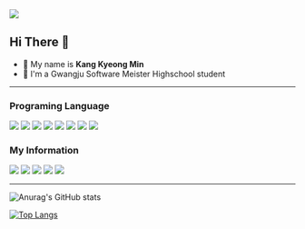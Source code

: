 <img src="https://capsule-render.vercel.app/api?type=waving&color=auto&height=333&section=footer&text=강경민&fontSize=85&animation=twinkling&fontAlignY=55&desc=Kang KyeongMin&descAlignY=70"/>

## Hi There 👋

<!--**kangkong0805/kangkong0805** is a ✨ _special_ ✨ repository because its `README.md` (this file) appears on your GitHub profile. Here are some ideas to get you started:-->

- 🎈 My name is **Kang Kyeong Min**
- 🏫 I'm a Gwangju Software Meister Highschool student
<hr>


### Programing Language
<img src="https://img.shields.io/badge/HTML-e34f26?style=flat-square&logo=HTML5&logoColor=white"/></img>
<img src="https://img.shields.io/badge/CSS-1572b6?style=flat-square&logo=CSS3&logoColor=white"/>
<img src="https://img.shields.io/badge/C-a8b9cc?style=flat-square&logo=C&logoColor=white"/>
<img src="https://img.shields.io/badge/C++-00599c?style=flat-square&logo=C%2b%2b&logoColor=white"/>
<img src="https://img.shields.io/badge/Python-3776ab?style=flat-square&logo=Python&logoColor=white"/>
<img src="https://img.shields.io/badge/Go-00add8?style=flat-square&logo=Go&logoColor=white"/>
<img src="https://img.shields.io/badge/Java-007396?style=flat-square&logo=Java&logoColor=white"/>
<img src="https://img.shields.io/badge/kotlin-0095d5?style=flat-square&logo=Kotlin&logoColor=white"/>

### My Information
<a href="https://github.com/kangkong0805" target="_blank"><img src="https://img.shields.io/badge/kangkong0805-181717?style=flat-square&logo=GitHub&logoColor=white"/></a>
<a href="https://www.instagram.com/gg_min_/" target="_blank"><img src="https://img.shields.io/badge/gg_min_-e4405f?style=flat-square&logo=Instagram&logoColor=white"/></a>
<img src="https://img.shields.io/badge/강경민2689-5865f2?style=flat-square&logo=Discord&logoColor=white"/></a>
<a href="https://www.facebook.com/profile.php?id=100026168149467" target="_blank"><img src="https://img.shields.io/badge/강경민-1877F2?style=flat-square&logo=Facebook&logoColor=white"/></a>
<a href="https://replit.com/@kang3530554" target="_blank"><img src="https://img.shields.io/badge/KyeongMin Kang-667881?style=flat-square&logo=Replit&logoColor=white"/></a>
<hr>

![Anurag's GitHub stats](https://github-readme-stats.vercel.app/api?username=kangkong0805&show_icons=true&theme=tokyonight)

[![Top Langs](https://github-readme-stats.vercel.app/api/top-langs/?username=kangkong0805&layout=compact)](https://github.com/anuraghazra/github-readme-stats)
